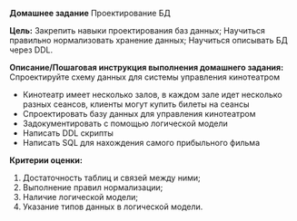 __Домашнее задание__
Проектирование БД

__Цель:__
Закрепить навыки проектирования баз данных;
Научиться правильно нормализовать хранение данных;
Научиться описывать БД через DDL.


__Описание/Пошаговая инструкция выполнения домашнего задания:__
Спроектируйте схему данных для системы управления кинотеатром

- Кинотеатр имеет несколько залов, в каждом зале идет несколько разных сеансов, клиенты могут купить билеты на сеансы
- Спроектировать базу данных для управления кинотеатром
- Задокументировать с помощью логической модели
- Написать DDL скрипты
- Написать SQL для нахождения самого прибыльного фильма

__Критерии оценки:__
1. Достаточность таблиц и связей между ними;
2. Выполнение правил нормализации;
3. Наличие логической модели;
4. Указание типов данных в логической модели.